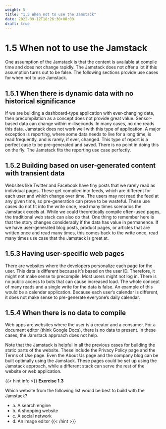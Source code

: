 ```yaml
---
weight: 5
title: "1.5 When not to use the Jamstack"
date: 2022-09-12T18:26:30+08:00
draft: true
---
```


# 1.5 When not to use the Jamstack

One assumption of the Jamstack is that the content is available at compile time and does not change rapidly. The Jamstack does not offer a lot if this assumption turns out to be false. The following sections provide use cases for when not to use Jamstack.

## 1.5.1 When there is dynamic data with no historical significance

If we are building a dashboard-type application with ever-changing data, then precompilation as a concept does not provide great value. Sensor-based data  can  change within milliseconds. In many cases, no one reads this data. Jamstack  does not work  well with this type of application. A major exception is reporting, where some data needs to live for a long time, is read frequently, and is rarely, if ever, changed. This  type of report is a perfect case to be pre-generated and saved. There is no point in   doing this on the fly. The Jamstack fits the reporting use case perfectly.

## 1.5.2 Building based on user-generated content with transient data

Websites like Twitter and Facebook have tiny posts that we rarely read as individual pages. These get compiled into feeds, which are different for each user and which change over time. The users may not read the feed at any given time, so pre-generation can prove to be wasteful. These use cases do not fit into the write once, read many times scenarios the Jamstack excels at. While we could theoretically compile often-used pages, the traditional web stack can also do that. One thing to remember here is that the story changes considerably if the data has value in permanence. If we have user-generated blog posts, product pages, or articles that are written once and read many times, this comes back to the write once, read many times use case that the Jamstack is great at.

## 1.5.3 Having user-specific web pages

There are websites where the developers personalize each page for the user. This data is different because it’s based on the user ID. Therefore, it might not make sense to precompile. Most users might not log in. There is no public access to bots that can cause increased load. The whole concept of many reads and a single write for the data is false. An example of this would be a calendar application. Because each user’s calendar is different, it does not make sense to pre-generate everyone’s daily calendar.

## 1.5.4 When there is no data to compile

Web apps are websites where the user is a creator and a consumer. For a document editor (think Google Docs), there is no data to present. In these cases, the Jamstack approach does not help.

Note that the Jamstack is helpful in all the previous cases for building the static parts of the website. These include the Privacy Policy page and the Terms of Use page. Even the About Us page and the company blog can be built optimally using the Jamstack. These pages could be set up using the Jamstack approach, while a different stack can serve the rest of the website or web application.

{{< hint info >}}
**Exercise 1.3**

Which website from the following list would be best to build with the Jamstack?
- a. A search engine
- b. A shopping website
- c. A social network
- d. An image editor
{{< /hint >}}